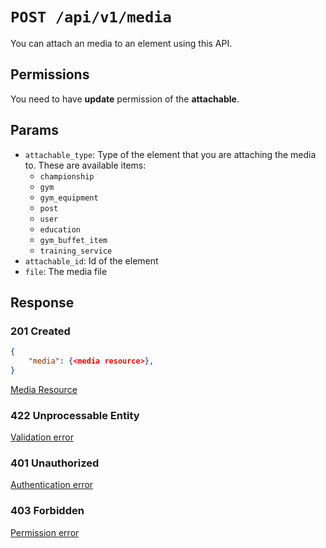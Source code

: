 # `POST /api/v1/media`
You can attach an media to an element using this API.


## Permissions
You need to have **update** permission of the **attachable**.

## Params

- `attachable_type`: Type of the element that you are attaching the media to. These are available items:
  - `championship`
  - `gym`
  - `gym_equipment`
  - `post`
  - `user`
  - `education`
  - `gym_buffet_item`
  - `training_service`
- `attachable_id`: Id of the element
- `file`: The media file

## Response

### 201 Created
```json
{
    "media": {<media resource>},
}
```

[Media Resource](media_resource.md)

### 422 Unprocessable Entity
[Validation error](../_globals/validation-errors.md)

### 401 Unauthorized
[Authentication error](../_globals/authentication-errors.md)

### 403 Forbidden
[Permission error](../_globals/permission-errors.md)
